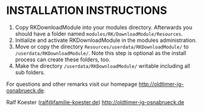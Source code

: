 # INSTALLATION INSTRUCTIONS

1. Copy RKDownloadModule into your modules directory. Afterwards you should have a folder named `modules/RK/DownloadModule/Resources`.
2. Initialize and activate RKDownloadModule in the modules administration.
3. Move or copy the directory `Resources/userdata/RKDownloadModule/` to `/userdata/RKDownloadModule/`.
   Note this step is optional as the install process can create these folders, too.
4. Make the directory `/userdata/RKDownloadModule/` writable including all sub folders.

For questions and other remarks visit our homepage http://oldtimer-ig-osnabrueck.de.

Ralf Koester (ralf@familie-koester.de)
http://oldtimer-ig-osnabrueck.de
